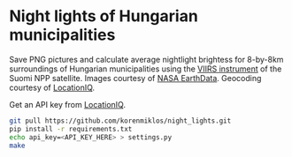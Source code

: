 # Night lights of Hungarian municipalities

Save PNG pictures and calculate average nightlight brightess for 8-by-8km surroundings of Hungarian municipalities using the [VIIRS instrument](https://jointmission.gsfc.nasa.gov/viirs.html) of the Suomi NPP satellite. Images courtesy of [NASA EarthData](https://earthdata.nasa.gov/about/science-system-description/eosdis-components/global-imagery-browse-services-gibs). Geocoding courtesy of [LocationIQ](https://locationiq.org/).

Get an API key from [LocationIQ](https://locationiq.org/#register).

```bash
git pull https://github.com/korenmiklos/night_lights.git
pip install -r requirements.txt
echo api_key=<API_KEY_HERE> > settings.py
make
```

